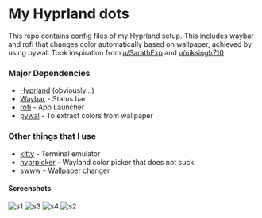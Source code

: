# My Hyprland dots
This repo contains config files of my Hyprland setup. This includes waybar and rofi that changes color automatically based on wallpaper, achieved by using pywal.
Took inspiration from [u/SarathExp](https://www.reddit.com/r/unixporn/comments/10fre7y/waybar_love_the_icons/) and [u/niksingh710](https://www.reddit.com/r/unixporn/comments/166bgkv/hyprland_with_waybar_and_rofi/)
### Major Dependencies
 -  [Hyprland](https://hyprland.org/) (obviously...)
 -  [Waybar](https://github.com/Alexays/Waybar) - Status bar
 -  [rofi](https://github.com/lbonn/rofi) - App Launcher
 -  [pywal](https://github.com/dylanaraps/pywal) - To extract colors from wallpaper 

### Other things that I use
 - [kitty](https://sw.kovidgoyal.net/kitty/) - Terminal emulator
 - [hyprpicker](https://github.com/hyprwm/hyprpicker) - Wayland color picker that does not suck
 - [swww](https://github.com/LGFae/swww) - Wallpaper changer

#### Screenshots
![s1](https://raw.githubusercontent.com/rjn991/hyprland-dots/main/screenshots/s1.png)
![s3](https://raw.githubusercontent.com/rjn991/hyprland-dots/main/screenshots/s3.png)
![s4](https://raw.githubusercontent.com/rjn991/hyprland-dots/main/screenshots/s4.png)
![s2](https://raw.githubusercontent.com/rjn991/hyprland-dots/main/screenshots/s2.png)

